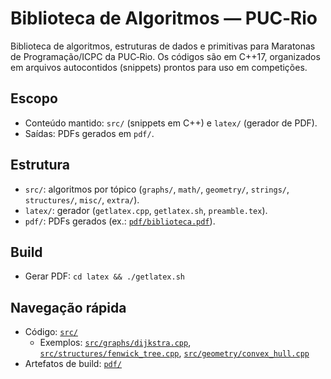 # Biblioteca de Algoritmos — PUC‑Rio

Biblioteca de algoritmos, estruturas de dados e primitivas para Maratonas de Programação/ICPC da PUC‑Rio. Os códigos são em C++17, organizados em arquivos autocontidos (snippets) prontos para uso em competições.

## Escopo
- Conteúdo mantido: `src/` (snippets em C++) e `latex/` (gerador de PDF).
- Saídas: PDFs gerados em `pdf/`.

## Estrutura
- `src/`: algoritmos por tópico (`graphs/`, `math/`, `geometry/`, `strings/`, `structures/`, `misc/`, `extra/`).
- `latex/`: gerador (`getlatex.cpp`, `getlatex.sh`, `preamble.tex`).
- `pdf/`: PDFs gerados (ex.: [`pdf/biblioteca.pdf`](./pdf/biblioteca.pdf)).

## Build
- Gerar PDF: `cd latex && ./getlatex.sh`

## Navegação rápida
- Código: [`src/`](./src/)
  - Exemplos: [`src/graphs/dijkstra.cpp`](./src/graphs/dijkstra.cpp), [`src/structures/fenwick_tree.cpp`](./src/structures/fenwick_tree.cpp), [`src/geometry/convex_hull.cpp`](./src/geometry/convex_hull.cpp)
- Artefatos de build: [`pdf/`](./pdf/)
